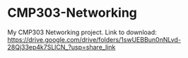 # CMP303-Networking
My CMP303 Networking project. Link to download: https://drive.google.com/drive/folders/1swUEBBun0nNLvd-28Qj33ep4k7SLlCN_?usp=share_link
